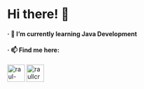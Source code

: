 <h1 align="left">Hi there! 👋</h1>

<h4 align="left">· 🌱 I’m currently learning Java Development</h4>
<h4 align="left">· 📫 Find me here:</h4>
<p align="left">
<a href="https://linkedin.com/in/raul-crespo" target="blank"><img align="center" src="https://image.flaticon.com/icons/png/512/174/174857.png" alt="raul-crespo" height="40" width="40" /></a>
<a href="https://instagram.com/raullcrespo" target="blank"><img align="center" src="https://image.flaticon.com/icons/png/512/174/174855.png" alt="raullcrespo" height="40" width="40" /></a>
</p>
<!--
**crespo/crespo** is a ✨ _special_ ✨ repository because its `README.md` (this file) appears on your GitHub profile.

Here are some ideas to get you started:

- 🔭 I’m currently working on ...
- 🌱 I’m currently learning ...
- 👯 I’m looking to collaborate on ...
- 🤔 I’m looking for help with ...
- 💬 Ask me about ...
- 📫 How to reach me: ...
- 😄 Pronouns: ...
- ⚡ Fun fact: ...
-->
